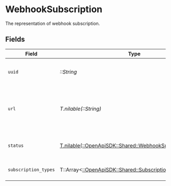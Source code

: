 # WebhookSubscription

The representation of webhook subscription.


## Fields

| Field                                                                                                          | Type                                                                                                           | Required                                                                                                       | Description                                                                                                    |
| -------------------------------------------------------------------------------------------------------------- | -------------------------------------------------------------------------------------------------------------- | -------------------------------------------------------------------------------------------------------------- | -------------------------------------------------------------------------------------------------------------- |
| `uuid`                                                                                                         | *::String*                                                                                                     | :heavy_check_mark:                                                                                             | The UUID of the webhook subscription.                                                                          |
| `url`                                                                                                          | *T.nilable(::String)*                                                                                          | :heavy_minus_sign:                                                                                             | The webhook subscriber URL. Updates will be POSTed to this URL.                                                |
| `status`                                                                                                       | [T.nilable(::OpenApiSDK::Shared::WebhookSubscriptionStatus)](../../models/shared/webhooksubscriptionstatus.md) | :heavy_minus_sign:                                                                                             | The status of the webhook subscription.                                                                        |
| `subscription_types`                                                                                           | T::Array<[::OpenApiSDK::Shared::SubscriptionTypes](../../models/shared/subscriptiontypes.md)>                  | :heavy_minus_sign:                                                                                             | Receive updates for these types.                                                                               |